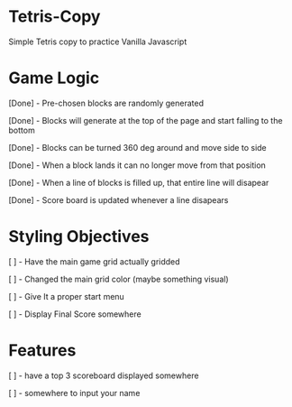 # Tetris-Copy
Simple Tetris copy to practice Vanilla Javascript


# Game Logic

[Done] - Pre-chosen blocks are randomly generated 

[Done] - Blocks will generate at the top of the page and start falling to the bottom

[Done] - Blocks can be turned 360 deg around and move side to side

[Done] - When a block lands it can no longer move from that position

[Done] - When a line of blocks is filled up, that entire line will disapear

[Done] - Score board is updated whenever a line disapears


# Styling Objectives

[ ] - Have the main game grid actually gridded

[ ] - Changed the main grid color (maybe something visual)

[ ] - Give It a proper start menu

[ ] - Display Final Score somewhere


# Features

[ ] - have a top 3 scoreboard displayed somewhere

[ ] - somewhere to input your name 


